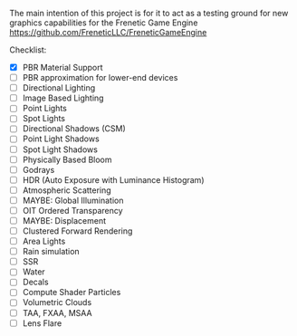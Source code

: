 The main intention of this project is for it to act as a testing ground for new graphics capabilities for the Frenetic Game Engine https://github.com/FreneticLLC/FreneticGameEngine

Checklist:
- [X] PBR Material Support
- [ ] PBR approximation for lower-end devices
- [ ] Directional Lighting
- [ ] Image Based Lighting
- [ ] Point Lights
- [ ] Spot Lights
- [ ] Directional Shadows (CSM)
- [ ] Point Light Shadows
- [ ] Spot Light Shadows
- [ ] Physically Based Bloom
- [ ] Godrays
- [ ] HDR (Auto Exposure with Luminance Histogram)
- [ ] Atmospheric Scattering
- [ ] MAYBE: Global Illumination
- [ ] OIT Ordered Transparency
- [ ] MAYBE: Displacement
- [ ] Clustered Forward Rendering
- [ ] Area Lights
- [ ] Rain simulation
- [ ] SSR
- [ ] Water
- [ ] Decals
- [ ] Compute Shader Particles
- [ ] Volumetric Clouds
- [ ] TAA, FXAA, MSAA
- [ ] Lens Flare
